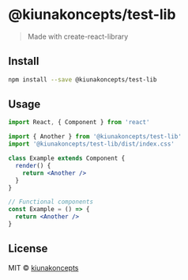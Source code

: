 # @kiunakoncepts/test-lib

> Made with create-react-library

<!-- [![NPM](https://img.shields.io/npm/v/test-lib.svg)](https://www.npmjs.com/package/test-lib) [![JavaScript Style Guide](https://img.shields.io/badge/code_style-standard-brightgreen.svg)](https://standardjs.com) -->

## Install

```bash
npm install --save @kiunakoncepts/test-lib
```

## Usage

```jsx
import React, { Component } from 'react'

import { Another } from '@kiunakoncepts/test-lib'
import '@kiunakoncepts/test-lib/dist/index.css'

class Example extends Component {
  render() {
    return <Another />
  }
}

// Functional components
const Example = () => {
  return <Another />
}
```

## License

MIT © [kiunakoncepts](https://github.com/kiunakoncepts)
